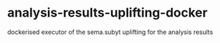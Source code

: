 # analysis-results-uplifting-docker
dockerised executor of the sema.subyt uplifting for the analysis results
